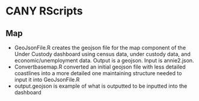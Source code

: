 # CANY RScripts

## Map
- GeoJsonFile.R creates the geojson file for the map component of the Under Custody dashboard using census data, under custody data, and economic/unemployment data. Output is a geojson. Input is annie2.json. 
- Convertbasemap.R converted an initial geojson file with less detailed coastlines into a more detailed one maintaining structure needed to input it into GeoJsonFile.R
- output.geojson is example of what is outputted to be inputted into the dashboard


